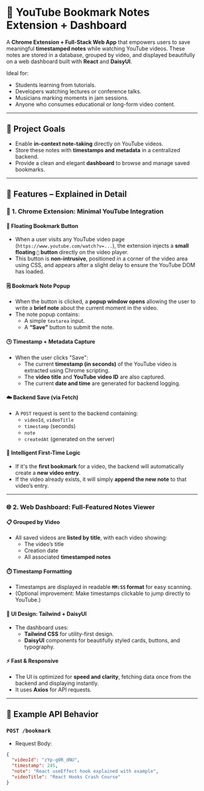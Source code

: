 # 🔖 YouTube Bookmark Notes Extension + Dashboard

A **Chrome Extension + Full-Stack Web App** that empowers users to save meaningful **timestamped notes** while watching YouTube videos. These notes are stored in a database, grouped by video, and displayed beautifully on a web dashboard built with **React** and **DaisyUI**.

Ideal for:
- Students learning from tutorials.
- Developers watching lectures or conference talks.
- Musicians marking moments in jam sessions.
- Anyone who consumes educational or long-form video content.

---

## 🎯 Project Goals

- Enable **in-context note-taking** directly on YouTube videos.
- Store these notes with **timestamps and metadata** in a centralized backend.
- Provide a clean and elegant **dashboard** to browse and manage saved bookmarks.

---

## 🌟 Features – Explained in Detail

### 🔌 1. Chrome Extension: Minimal YouTube Integration

#### 📍 Floating Bookmark Button
- When a user visits any YouTube video page (`https://www.youtube.com/watch?v=...`), the extension injects a **small floating `🔖` button** directly on the video player.
- This button is **non-intrusive**, positioned in a corner of the video area using CSS, and appears after a slight delay to ensure the YouTube DOM has loaded.

#### 🗒️ Bookmark Note Popup
- When the button is clicked, a **popup window opens** allowing the user to write a **brief note** about the current moment in the video.
- The note popup contains:
  - A simple `textarea` input.
  - A **“Save”** button to submit the note.

#### 🕒 Timestamp + Metadata Capture
- When the user clicks "Save":
  - The current **timestamp (in seconds)** of the YouTube video is extracted using Chrome scripting.
  - The **video title** and **YouTube video ID** are also captured.
  - The current **date and time** are generated for backend logging.

#### ☁️ Backend Save (via Fetch)
- A `POST` request is sent to the backend containing:
  - `videoId`, `videoTitle`
  - `timestamp` (seconds)
  - `note`
  - `createdAt` (generated on the server)

#### 🧠 Intelligent First-Time Logic
- If it's the **first bookmark** for a video, the backend will automatically create a **new video entry**.
- If the video already exists, it will simply **append the new note** to that video’s entry.

---

### 🌐 2. Web Dashboard: Full-Featured Notes Viewer

#### 📋 Grouped by Video
- All saved videos are **listed by title**, with each video showing:
  - The video’s title
  - Creation date
  - All associated **timestamped notes**

#### ⏱️ Timestamp Formatting
- Timestamps are displayed in readable **`MM:SS` format** for easy scanning.
- (Optional improvement: Make timestamps clickable to jump directly to YouTube.)

#### 💅 UI Design: Tailwind + DaisyUI
- The dashboard uses:
  - **Tailwind CSS** for utility-first design.
  - **DaisyUI** components for beautifully styled cards, buttons, and typography.

#### ⚡ Fast & Responsive
- The UI is optimized for **speed and clarity**, fetching data once from the backend and displaying instantly.
- It uses **Axios** for API requests.

---

## 🧪 Example API Behavior

### `POST /bookmark`
- Request Body:
```json
{
  "videoId": "zYp-g0R_dNU",
  "timestamp": 245,
  "note": "React useEffect hook explained with example",
  "videoTitle": "React Hooks Crash Course"
}




